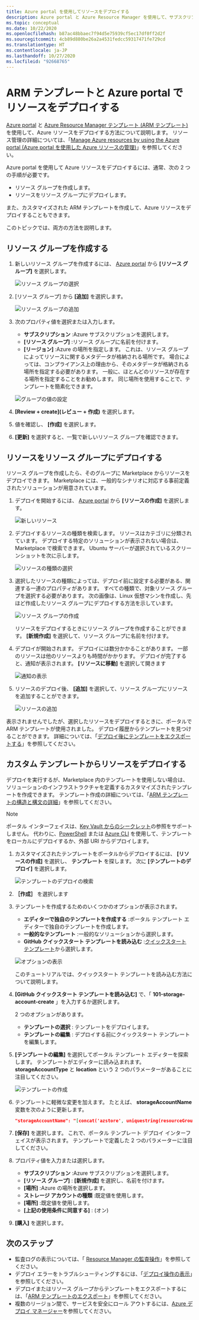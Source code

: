 ```yaml
---
title: Azure portal を使用してリソースをデプロイする
description: Azure portal と Azure Resource Manager を使用して、サブスクリプション内のリソース グループにリソースをデプロイします。
ms.topic: conceptual
ms.date: 10/22/2020
ms.openlocfilehash: b87ac48bbaec7f94d5e75939cf5ec17df0ff2d2f
ms.sourcegitcommit: 4cb89d880be26a2a4531fedcc59317471fe729cd
ms.translationtype: HT
ms.contentlocale: ja-JP
ms.lasthandoff: 10/27/2020
ms.locfileid: "92668765"
---
```

# <a name="deploy-resources-with-arm-templates-and-azure-portal"></a>ARM テンプレートと Azure portal でリソースをデプロイする

[Azure portal](https://portal.azure.com) と [Azure Resource Manager テンプレート (ARM テンプレート)](overview.md) を使用して、Azure リソースをデプロイする方法について説明します。 リソース管理の詳細については、「[Manage Azure resources by using the Azure portal (Azure portal を使用した Azure リソースの管理)](../management/manage-resources-portal.md)」を参照してください。

Azure portal を使用して Azure リソースをデプロイするには、通常、次の 2 つの手順が必要です。

- リソース グループを作成します。
- リソースをリソース グループにデプロイします。

また、カスタマイズされた ARM テンプレートを作成して、Azure リソースをデプロイすることもできます。

このトピックでは、両方の方法を説明します。

## <a name="create-a-resource-group"></a>リソース グループを作成する

1. 新しいリソース グループを作成するには、 [Azure portal](https://portal.azure.com) から **[リソース グループ]** を選択します。

   ![リソース グループの選択](./media/deploy-portal/select-resource-groups.png)

1. [リソース グループ] から **[追加]** を選択します。

   ![リソース グループの追加](./media/deploy-portal/add-resource-group.png)

1. 次のプロパティ値を選択または入力します。

    - **サブスクリプション** :Azure サブスクリプションを選択します。
    - **[リソース グループ]** :リソース グループに名前を付けます。
    - **[リージョン]** :Azure の場所を指定します。 これは、リソース グループによってリソースに関するメタデータが格納される場所です。 場合によっては、コンプライアンス上の理由から、そのメタデータが格納される場所を指定する必要があります。 一般に、ほとんどのリソースが存在する場所を指定することをお勧めします。 同じ場所を使用することで、テンプレートを簡素化できます。

   ![グループの値の設定](./media/deploy-portal/set-group-properties.png)

1. **[Review + create]\(レビュー + 作成\)** を選択します。
1. 値を確認し、 **[作成]** を選択します。
1. **[更新]** を選択すると、一覧で新しいリソース グループを確認できます。

## <a name="deploy-resources-to-a-resource-group"></a>リソースをリソース グループにデプロイする

リソース グループを作成したら、そのグループに Marketplace からリソースをデプロイできます。 Marketplace には、一般的なシナリオに対応する事前定義されたソリューションが用意されています。

1. デプロイを開始するには、 [Azure portal](https://portal.azure.com) から **[リソースの作成]** を選択します。

   ![新しいリソース](./media/deploy-portal/new-resources.png)

1. デプロイするリソースの種類を検索します。 リソースはカテゴリに分類されています。 デプロイする特定のソリューションが表示されない場合は、Marketplace で検索できます。 Ubuntu サーバーが選択されているスクリーンショットを次に示します。

   ![リソースの種類の選択](./media/deploy-portal/select-resource-type.png)

1. 選択したリソースの種類によっては、デプロイ前に設定する必要がある、関連する一連のプロパティがあります。 すべての種類で、対象リソース グループを選択する必要があります。 次の画像は、Linux 仮想マシンを作成し、先ほど作成したリソース グループにデプロイする方法を示しています。

   ![リソース グループの作成](./media/deploy-portal/select-existing-group.png)

   リソースをデプロイするときにリソース グループを作成することができます。 **[新規作成]** を選択して、リソース グループに名前を付けます。

1. デプロイが開始されます。 デプロイには数分かかることがあります。 一部のリソースは他のリソースよりも時間がかかります。 デプロイが完了すると、通知が表示されます。 **[リソースに移動]** を選択して開きます

   ![通知の表示](./media/deploy-portal/view-notification.png)

1. リソースのデプロイ後、 **[追加]** を選択して、リソース グループにリソースを追加することができます。

   ![リソースの追加](./media/deploy-portal/add-resource.png)

表示されませんでしたが、選択したリソースをデプロイするときに、ポータルで ARM テンプレートが使用されました。 デプロイ履歴からテンプレートを見つけることができます。 詳細については、「[デプロイ後にテンプレートをエクスポートする](export-template-portal.md#export-template-after-deployment)」を参照してください。

## <a name="deploy-resources-from-custom-template"></a>カスタム テンプレートからリソースをデプロイする

デプロイを実行するが、Marketplace 内のテンプレートを使用しない場合は、ソリューションのインフラストラクチャを定義するカスタマイズされたテンプレートを作成できます。 テンプレート作成の詳細については、「[ARM テンプレートの構造と構文の詳細](template-syntax.md)」を参照してください。

> [!NOTE]
> ポータル インターフェイスは、[Key Vault からのシークレット](key-vault-parameter.md)の参照をサポートしません。 代わりに、[PowerShell](deploy-powershell.md) または [Azure CLI](deploy-cli.md) を使用して、テンプレートをローカルにデプロイするか、外部 URI からデプロイします。

1. カスタマイズされたテンプレートをポータルからデプロイするには、 **[リソースの作成]** を選択し、 **テンプレート** を探します。 次に **[テンプレートのデプロイ]** を選択します。

   ![テンプレートのデプロイの検索](./media/deploy-portal/search-template.png)

1. **［作成］** を選択します
1. テンプレートを作成するためのいくつかのオプションが表示されます。

    - **エディターで独自のテンプレートを作成する** :ポータル テンプレート エディターで独自のテンプレートを作成します。
    - **一般的なテンプレート** :一般的なソリューションから選択します。
    - **GitHub クイックスタート テンプレートを読み込む** :[クイックスタート テンプレート](https://azure.microsoft.com/resources/templates/)から選択します。

   ![オプションの表示](./media/deploy-portal/see-options.png)

    このチュートリアルでは、クイックスタート テンプレートを読み込む方法について説明します。

1. **[GitHub クイックスタート テンプレートを読み込む]** で、「 **101-storage-account-create** 」を入力するか選択します。

    2 つのオプションがあります。

    - **テンプレートの選択** : テンプレートをデプロイします。
    - **テンプレートの編集** : デプロイする前にクイックスタート テンプレートを編集します。

1. **[テンプレートの編集]** を選択してポータル テンプレート エディターを探索します。 テンプレートがエディターに読み込まれます。 **storageAccountType** と **location** という 2 つのパラメーターがあることに注目してください。

   ![テンプレートの作成](./media/deploy-portal/show-json.png)

1. テンプレートに軽微な変更を加えます。 たとえば、 **storageAccountName** 変数を次のように更新します。

    ```json
    "storageAccountName": "[concat('azstore', uniquestring(resourceGroup().id))]"
    ```

1. **[保存]** を選択します。 これで、ポータル テンプレート デプロイ インターフェイスが表示されます。 テンプレートで定義した 2 つのパラメーターに注目してください。
1. プロパティ値を入力または選択します。

    - **サブスクリプション** :Azure サブスクリプションを選択します。
    - **[リソース グループ]** : **[新規作成]** を選択し、名前を付けます。
    - **[場所]** :Azure の場所を選択します。
    - **ストレージ アカウントの種類** :既定値を使用します。
    - **[場所]** :既定値を使用します。
    - **[上記の使用条件に同意する]** : (オン)

1. **[購入]** を選択します。

## <a name="next-steps"></a>次のステップ

- 監査ログの表示については、「 [Resource Manager の監査操作](../management/view-activity-logs.md)」を参照してください。
- デプロイ エラーをトラブルシューティングするには、「[デプロイ操作の表示](deployment-history.md)」を参照してください。
- デプロイまたはリソース グループからテンプレートをエクスポートするには、「[ARM テンプレートのエクスポート](export-template-portal.md)」を参照してください。
- 複数のリージョン間で、サービスを安全にロール アウトするには、[Azure デプロイ マネージャー](deployment-manager-overview.md)を参照してください。
